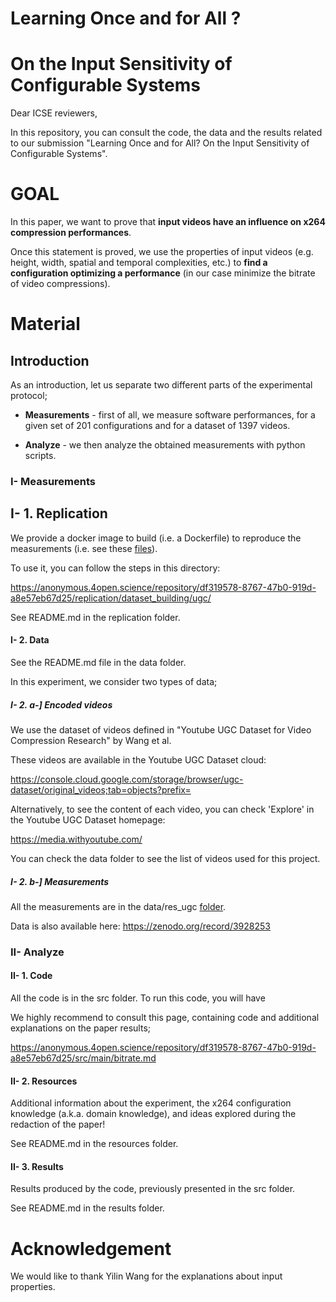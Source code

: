 # Learning Once and for All ?
# On the Input Sensitivity of Configurable Systems

Dear ICSE reviewers,

In this repository, you can consult the code, the data and the results related to our submission "Learning Once and for All? On the Input Sensitivity of Configurable Systems".

# GOAL

In this paper, we want to prove that **input videos have an influence on x264 compression performances**.

Once this statement is proved, we use the properties of input videos (e.g. height, width, spatial and temporal complexities, etc.) to **find a configuration optimizing a performance** (in our case minimize the bitrate of video compressions).


# Material

## Introduction

As an introduction, let us separate two different parts of the experimental protocol;

- **Measurements** - first of all, we measure software performances, for a given set of 201 configurations and for a dataset of 1397 videos.

- **Analyze** - we then analyze the obtained measurements with python scripts.


### I- Measurements

## I- 1. Replication

We provide a docker image to build (i.e. a Dockerfile) to reproduce the measurements (i.e. see these [files](https://anonymous.4open.science/repository/df319578-8767-47b0-919d-a8e57eb67d25/data/ugc/res_ugc/)).

To use it, you can follow the steps in this directory:

https://anonymous.4open.science/repository/df319578-8767-47b0-919d-a8e57eb67d25/replication/dataset_building/ugc/

See README.md in the replication folder.

#### I- 2. Data

See the README.md file in the data folder.

In this experiment, we consider two types of data; 

##### I- 2. a-] Encoded videos

We use the dataset of videos defined in "Youtube UGC Dataset for Video Compression Research" by Wang et al.

These videos are available in the Youtube UGC Dataset cloud:

https://console.cloud.google.com/storage/browser/ugc-dataset/original_videos;tab=objects?prefix=

Alternatively, to see the content of each video, you can check 'Explore' in the Youtube UGC Dataset homepage:

https://media.withyoutube.com/

You can check the data folder to see the list of videos used for this project.

##### I- 2. b-] Measurements

All the measurements are in the data/res_ugc [folder](https://anonymous.4open.science/repository/df319578-8767-47b0-919d-a8e57eb67d25/data/ugc/res_ugc/).

Data is also available here: https://zenodo.org/record/3928253


### II- Analyze

#### II- 1. Code

All the code is in the src folder. To run this code, you will have 

We highly recommend to consult this page, containing code and additional explanations on the paper results; 

https://anonymous.4open.science/repository/df319578-8767-47b0-919d-a8e57eb67d25/src/main/bitrate.md



#### II- 2. Resources

Additional information about the experiment, the x264 configuration knowledge (a.k.a. domain knowledge), and ideas explored during the redaction of the paper!

See README.md in the resources folder.



#### II- 3. Results

Results produced by the code, previously presented in the src folder.

See README.md in the results folder.



# Acknowledgement

We would like to thank Yilin Wang for the explanations about input properties.



